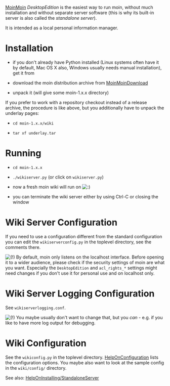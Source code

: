 [MoinMoin](/MoinMoin)
*DesktopEdition* is the easiest way to run moin, without much
installation and without separate server software (this is why its
built-in server is also called the *standalone server*).

It is intended as a local personal information manager.

# Installation

  - if you don't already have Python installed (Linux systems often have
    it by default, Mac OS X also, Windows usually needs manual
    installation), get it from [](http://python.org/)

  - download the moin distribution archive from
    [MoinMoinDownload](http://moinmo.in/MoinMoinDownload)

  - unpack it (will give some moin-1.x.x directory)

If you prefer to work with a repository checkout instead of a release
archive, the procedure is like above, but you additionally have to
unpack the underlay pages:

  - `cd moin-1.x.x/wiki`

  - `tar xf underlay.tar`

# Running

  - `cd moin-1.x.x`

  - `./wikiserver.py` (or click on `wikiserver.py`)

  - now a fresh moin wiki will run on [](http://localhost:8080/)
    ![:)](https://wiki.squid-cache.org/wiki/squidtheme/img/smile.png)

  - you can terminate the wiki server either by using Ctrl-C or closing
    the window

# Wiki Server Configuration

If you need to use a configuration different from the standard
configuration you can edit the `wikiserverconfig.py` in the toplevel
directory, see the comments there.

![(\!)](https://wiki.squid-cache.org/wiki/squidtheme/img/idea.png) By
default, moin only listens on the localhost interface. Before opening it
to a wider audience, please check if the security settings of moin are
what you want. Especially the `DesktopEdition` and `acl_rights_*`
settings might need changes if you don't use it for personal use and on
localhost only.

# Wiki Server Logging Configuration

See `wikiserverlogging.conf`.

![(\!)](https://wiki.squid-cache.org/wiki/squidtheme/img/idea.png) You
maybe usually don't want to change that, but you *can* - e.g. if you
like to have more log output for debugging.

# Wiki Configuration

See the `wikiconfig.py` in the toplevel directory.
[HelpOnConfiguration](/HelpOnConfiguration)
lists the configuration options. You maybe also want to look at the
sample config in the `wiki/config/` directory.

See also:
[HelpOnInstalling/StandaloneServer](/HelpOnInstalling/StandaloneServer)
